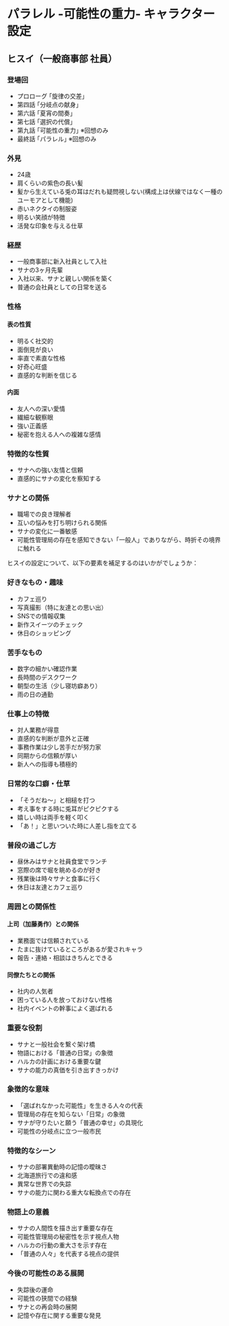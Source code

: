 # パラレル -可能性の重力- キャラクター設定

## ヒスイ（一般商事部 社員）
### 登場回
- プロローグ ｢旋律の交差｣
- 第四話 ｢分岐点の献身｣
- 第六話 ｢夏宵の間奏｣
- 第七話 ｢選択の代償｣
- 第九話 ｢可能性の重力｣ ※回想のみ
- 最終話 ｢パラレル｣ ※回想のみ

### 外見
- 24歳
- 肩くらいの紫色の長い髪
- 髪から生えている兎の耳はだれも疑問視しない(構成上は伏線ではなく一種のユーモアとして機能)
- 赤いネクタイの制服姿
- 明るい笑顔が特徴
- 活発な印象を与える仕草

### 経歴
- 一般商事部に新入社員として入社
- サナの3ヶ月先輩
- 入社以来、サナと親しい関係を築く
- 普通の会社員としての日常を送る

### 性格
#### 表の性質
- 明るく社交的
- 面倒見が良い
- 率直で素直な性格
- 好奇心旺盛
- 直感的な判断を信じる

#### 内面
- 友人への深い愛情
- 繊細な観察眼
- 強い正義感
- 秘密を抱える人への複雑な感情

### 特徴的な性質
- サナへの強い友情と信頼
- 直感的にサナの変化を察知する

### サナとの関係
- 職場での良き理解者
- 互いの悩みを打ち明けられる関係
- サナの変化に一番敏感
- 可能性管理局の存在を感知できない「一般人」でありながら、時折その境界に触れる

ヒスイの設定について、以下の要素を補足するのはいかがでしょうか：

### 好きなもの・趣味
- カフェ巡り
- 写真撮影（特に友達との思い出）
- SNSでの情報収集
- 新作スイーツのチェック
- 休日のショッピング

### 苦手なもの
- 数字の細かい確認作業
- 長時間のデスクワーク
- 朝型の生活（少し寝坊癖あり）
- 雨の日の通勤

### 仕事上の特徴
- 対人業務が得意
- 直感的な判断が意外と正確
- 事務作業は少し苦手だが努力家
- 同期からの信頼が厚い
- 新人への指導も積極的

### 日常的な口癖・仕草
- 「そうだね～」と相槌を打つ
- 考え事をする時に兎耳がピクピクする
- 嬉しい時は両手を軽く叩く
- 「あ！」と思いついた時に人差し指を立てる

### 普段の過ごし方
- 昼休みはサナと社員食堂でランチ
- 窓際の席で堀を眺めるのが好き
- 残業後は時々サナと食事に行く
- 休日は友達とカフェ巡り

### 周囲との関係性
#### 上司（加藤勇作）との関係
- 業務面では信頼されている
- たまに抜けているところがあるが愛されキャラ
- 報告・連絡・相談はきちんとできる

#### 同僚たちとの関係
- 社内の人気者
- 困っている人を放っておけない性格
- 社内イベントの幹事によく選ばれる

### 重要な役割
- サナと一般社会を繋ぐ架け橋
- 物語における「普通の日常」の象徴
- ハルカの計画における重要な鍵
- サナの能力の真価を引き出すきっかけ

### 象徴的な意味
- 「選ばれなかった可能性」を生きる人々の代表
- 管理局の存在を知らない「日常」の象徴
- サナが守りたいと願う「普通の幸せ」の具現化
- 可能性の分岐点に立つ一般市民

### 特徴的なシーン
- サナの部署異動時の記憶の曖昧さ
- 北海道旅行での違和感
- 異常な世界での失踪
- サナの能力に関わる重大な転換点での存在

### 物語上の意義
- サナの人間性を描き出す重要な存在
- 可能性管理局の秘密性を示す視点人物
- ハルカの行動の重大さを示す存在
- 「普通の人々」を代表する視点の提供

### 今後の可能性のある展開
- 失踪後の運命
- 可能性の狭間での経験
- サナとの再会時の展開
- 記憶や存在に関する重要な発見